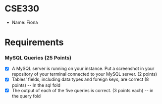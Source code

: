 # CSE330
- Name: Fiona

# Requirements

### MySQL Queries (25 Points)
- [x] A MySQL server is running on your instance. Put a screenshot in your repository of your terminal connected to your MySQL server. (2 points)
- [x] Tables' fields, including data types and foreign keys, are correct (8 points) -- In the sql fold
- [x] The output of each of the five queries is correct. (3 points each) -- in the query fold
